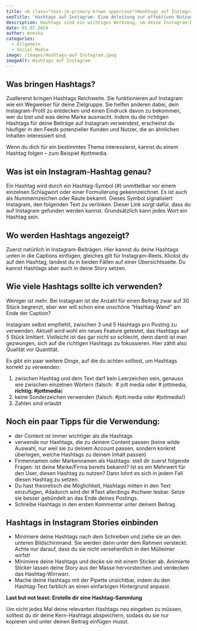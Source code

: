 ```yaml
---
title: <b class="text-jm-primary-brown uppercase">Hashtags auf Instagram:</b> Eine Anleitung zur effektiven Nutzung
seoTitle: 'Hashtags auf Instagram: Eine Anleitung zur effektiven Nutzung'
description: Hashtags sind ein wichtiges Werkzeug, um deine Instagram-Beiträge einem größeren Publikum zugänglich zu machen. In diesem Beitrag erfährst du, wie du Hashtags effektiv nutzen kannst, um die Sichtbarkeit deiner Beiträge zu maximieren und deine Instagram-Präsenz zu stärken.
date: 01.07.2024
author: Annika
categories:
  - Allgemein
  - Social Media
image: /images/Hashtags-auf-Instagram.jpeg
imageAlt: Hashtags auf Instagram
---
```


## **Was bringen Hashtags?**

Zuallererst bringen Hashtags Reichweite. Sie funktionieren auf Instagram wie ein Wegweiser für deine Zielgruppe. Sie helfen anderen dabei, dein Instagram-Profil zu entdecken und einen Eindruck davon zu bekommen, wer du bist und was deine Marke ausmacht. Indem du die richtigen Hashtags für deine Beiträge auf Instagram verwendest, erscheinst du häufiger in den Feeds potenzieller Kunden und Nutzer, die an ähnlichen Inhalten interessiert sind. 

Wenn du dich für ein bestimmtes Thema interessierst, kannst du einem Hashtag folgen – zum Beispiel #jottmedia. 

## **Was ist ein Instagram-Hashtag genau?**

Ein Hashtag wird durch ein Hashtag-Symbol (#) unmittelbar vor einem einzelnen Schlagwort oder einer Formulierung gekennzeichnet. Es ist auch als Nummernzeichen oder Raute bekannt. Dieses Symbol signalisiert Instagram, den folgenden Text zu verlinken. Dieser Link sorgt dafür, dass du auf Instagram gefunden werden kannst. Grundsätzlich kann jedes Wort ein Hashtag sein.

## **Wo werden Hashtags angezeigt?**

Zuerst natürlich in Instagram-Beiträgen. Hier kannst du deine Hashtags unten in die Captions einfügen, gleiches gilt für Instagram-Reels. Klickst du auf den Hashtag, landest du in beiden Fällen auf einer Übersichtsseite. Du kannst Hashtags aber auch in deine Story setzen. 

## **Wie viele Hashtags sollte ich verwenden?**

Weniger ist mehr. Bei Instagram ist die Anzahl für einen Beitrag zwar auf 30 Stück begrenzt, aber wer will schon eine unschöne “Hashtag-Wand” am Ende der Caption?

Instagram selbst empfiehlt, zwischen 3 und 5 Hashtags pro Posting zu verwenden. Aktuell wird wohl ein neues Feature getestet, das Hashtags auf 5 Stück limitiert. Vielleicht ist das gar nicht so schlecht, denn damit ist man gezwungen, sich auf die richtigen Hashtags zu fokussieren. Hier zählt also Qualität vor Quantität.

Es gibt ein paar weitere Dinge, auf die du achten solltest, um Hashtags korrekt zu verwenden:

1. zwischen Hashtag und dem Text darf kein Leerzeichen sein, genauso wie zwischen einzelnen Wörtern (falsch:  # jott media oder # jottmedia, **richtig: #jottmedia**)
2. keine Sonderzeichen verwenden (falsch: #jott.media oder #jottmedia!)
3. Zahlen sind erlaubt

## **Noch ein paar Tipps für die Verwendung:**

- der Content ist immer wichtiger als die Hashtags
- verwende nur Hashtags, die zu deinem Content passen (keine wilde Auswahl, nur weil sie zu deinem Account passen, sondern konkret überlegen, welche Hashtags zu deinem Inhalt passen)
- Firmennamen oder Markennamen als Hashtags: stell dir zuerst folgende Fragen: Ist deine Marke/Firma bereits bekannt? Ist es ein Mehrwert für den User, diesen Hashtag zu nutzen? Dann lohnt es sich in jedem Fall diesen Hashtag zu setzen.
- Du hast theoretisch die Möglichkeit, Hashtags mitten in den Text einzufügen, #dadurch wird der #Text allerdings #schwer lesbar. Setze sie besser gebündelt an das Ende deines Postings.
- Schreibe Hashtags in den ersten Kommentar unter deinem Beitrag.

## **Hashtags in Instagram Stories einbinden**

- Minimiere deine Hashtags nach dem Schreiben und ziehe sie an den unteren Bildschirmrand. Sie werden dann unter dem Rahmen versteckt. Achte nur darauf, dass du sie nicht versehentlich in den Mülleimer wirfst!
- Minimiere deine Hashtags und decke sie mit einem Sticker ab. Animierte Sticker lassen deine Story aus der Masse hervorstechen und verdecken das Hashtag-Wirrwarr.
- Mache deine Hashtags mit der Pipette unsichtbar, indem du den Hashtag-Text farblich an einen einfarbigen Hintergrund anpasst.

**Last but not least: Erstelle dir eine Hashtag-Sammlung**

Um nicht jedes Mal deine relevanten Hashtags neu eingeben zu müssen, solltest du dir deine Kern-Hashtags abspeichern, sodass du sie nur kopieren und unter deinen Beitrag einfügen musst.

